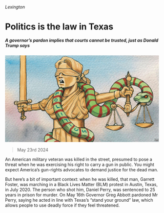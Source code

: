 ###### Lexington

# Politics is the law in Texas 

##### A governor’s pardon implies that courts cannot be trusted, just as Donald Trump says 

![image](images/20240525_USD000.jpg) 

> May 23rd 2024 

An American military veteran was killed in the street, presumed to pose a threat when he was exercising his right to carry a gun in public. You might expect America’s gun-rights advocates to demand justice for the dead man.

But here’s a bit of important context: when he was killed, that man, Garrett Foster, was marching in a Black Lives Matter (BLM) protest in Austin, Texas, in July 2020. The person who shot him, Daniel Perry, was sentenced to 25 years in prison for murder. On May 16th Governor Greg Abbott pardoned Mr Perry, saying he acted in line with Texas’s “stand your ground” law, which allows people to use deadly force if they feel threatened.

